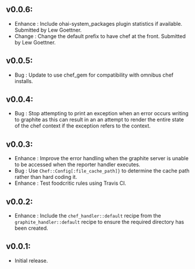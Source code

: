 ## v0.0.6:

* Enhance : Include ohai-system_packages plugin statistics if available. Submitted by Lew Goettner.
* Change  : Change the default prefix to have chef at the front. Submitted by Lew Goettner.

## v0.0.5:

* Bug     : Update to use chef_gem for compatibility with omnibus chef installs.

## v0.0.4:

* Bug     : Stop attempting to print an exception when an error occurs writing to graphite as this can result in an
            an attempt to render the entire state of the chef context if the exception refers to the context.

## v0.0.3:

* Enhance : Improve the error handling when the graphite server is unable to be accessed when the reporter handler
            executes.
* Bug     : Use `Chef::Config[:file_cache_path]}` to determine the cache path rather than hard coding it.
* Enhance : Test foodcritic rules using Travis CI.

## v0.0.2:

* Enhance : Include the `chef_handler::default` recipe from the `graphite_handler::default` recipe to ensure
            the required directory has been created.

## v0.0.1:

* Initial release.

